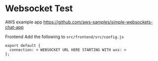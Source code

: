 # Websocket Test

AWS example app https://github.com/aws-samples/simple-websockets-chat-app

Frontend
Add the following to `src/frontend/src/config.js`

```
export default {
  connection: < WEBSOCKET URL HERE STARTING WITH wss: >
};
```
